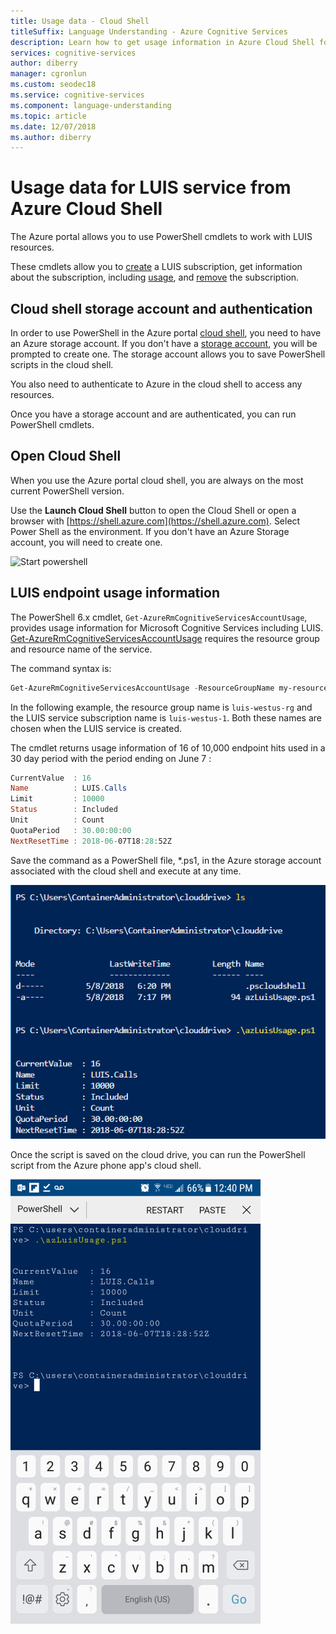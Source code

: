 ```yaml
---
title: Usage data - Cloud Shell
titleSuffix: Language Understanding - Azure Cognitive Services
description: Learn how to get usage information in Azure Cloud Shell for LUIS.
services: cognitive-services
author: diberry
manager: cgronlun
ms.custom: seodec18
ms.service: cognitive-services
ms.component: language-understanding
ms.topic: article
ms.date: 12/07/2018
ms.author: diberry
---
```


# Usage data for LUIS service from Azure Cloud Shell
The Azure portal allows you to use PowerShell cmdlets to work with LUIS resources. 

These cmdlets allow you to [create](https://docs.microsoft.com/powershell/module/azurerm.cognitiveservices/new-azurermcognitiveservicesaccount?view=azurermps-6.0.0) a LUIS subscription, get information about the subscription, including [usage](https://docs.microsoft.com/powershell/module/azurerm.cognitiveservices/get-azurermcognitiveservicesaccountusage?view=azurermps-6.0.0), and [remove](https://docs.microsoft.com/powershell/module/azurerm.cognitiveservices/remove-azurermcognitiveservicesaccount?view=azurermps-6.0.0) the subscription. 

## Cloud shell storage account and authentication
In order to use PowerShell in the Azure portal [cloud shell](https://docs.microsoft.com/azure/cloud-shell/quickstart-powershell), you need to have an Azure storage account. If you don't have a [storage account](https://docs.microsoft.com/azure/cloud-shell/persisting-shell-storage), you will be prompted to create one. The storage account allows you to save PowerShell scripts in the cloud shell.  

You also need to authenticate to Azure in the cloud shell to access any resources. 

Once you have a storage account and are authenticated, you can run PowerShell cmdlets.

## Open Cloud Shell
When you use the Azure portal cloud shell, you are always on the most current PowerShell version. 

Use the **Launch Cloud Shell**  button to open the Cloud Shell or open a browser with [https://shell.azure.com](https://shell.azure.com). Select Power Shell as the environment. If you don't have an Azure Storage account, you will need to create one. 

<a style="cursor:pointer" onclick='javascript:window.open("https://shell.azure.com", "_blank", "toolbar=no,scrollbars=yes,resizable=yes,menubar=no,location=no,status=no")'><image src="https://shell.azure.com/images/launchcloudshell.png" alt="Start powershell" /></a>

## LUIS endpoint usage information

The PowerShell 6.x cmdlet, `Get-AzureRmCognitiveServicesAccountUsage`, provides usage information for Microsoft Cognitive Services including LUIS. [Get-AzureRmCognitiveServicesAccountUsage](https://docs.microsoft.com/powershell/module/azurerm.cognitiveservices/get-azurermcognitiveservicesaccountusage?view=azurermps-6.0.0) requires the resource group and resource name of the service. 

The command syntax is:

```powershell
Get-AzureRmCognitiveServicesAccountUsage -ResourceGroupName my-resource-group -Name my-luis-service-name
```

In the following example, the resource group name is `luis-westus-rg` and the LUIS service subscription name is `luis-westus-1`. Both these names are chosen when the LUIS service is created. 

The cmdlet returns usage information of 16 of 10,000 endpoint hits used in a 30 day period with the period ending on June 7 :

```powershell
CurrentValue  : 16
Name          : LUIS.Calls
Limit         : 10000
Status        : Included
Unit          : Count
QuotaPeriod   : 30.00:00:00
NextResetTime : 2018-06-07T18:28:52Z
```

Save the command as a PowerShell file, *.ps1, in the Azure storage account associated with the cloud shell and execute at any time. 

![Run script from storage](./media/luis-how-to-manage-from-powershell/run-script-from-storage.png)

Once the script is saved on the cloud drive, you can run the PowerShell script from the Azure phone app's cloud shell. 

![Run script from storage in phone app](./media/luis-how-to-manage-from-powershell/phone-app.png)
